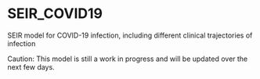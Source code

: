 # SEIR_COVID19
SEIR model for COVID-19 infection, including different clinical trajectories of infection

Caution: This model is still a work in progress and will be updated over the next few days. 
